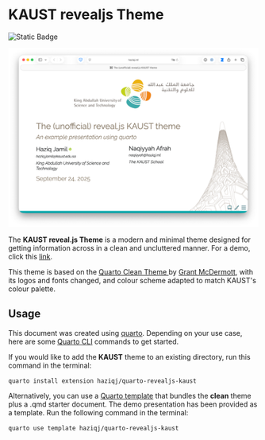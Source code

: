 # KAUST revealjs Theme

<!-- badges: start -->
![Static
Badge](https://img.shields.io/badge/yalla-saudiya-green?labelColor=EDDAAB&color=%230f6b3a)
<!-- badges: end -->

![](sample.png)

The **KAUST reveal.js Theme** is a modern and minimal theme designed for getting information across in a clean and uncluttered manner.
For a demo, click this [link](http://haziqj.ml/quarto-revealjs-kaust/).

This theme is based on the [Quarto Clean Theme ](https://github.com/grantmcdermott/quarto-revealjs-clean) by [Grant McDermott](https://grantmcdermott.com), with its logos and fonts changed, and colour scheme adapted to match KAUST's colour palette. 

## Usage

This document was created using [quarto](https://quarto.org/docs/presentations/revealjs/). 
Depending on your use case, here are some [Quarto CLI](https://quarto.org/)
commands to get started.

If you would like to add the **KAUST** theme to an existing directory, run this command in the terminal:

```bash
quarto install extension haziqj/quarto-revealjs-kaust
```

Alternatively, you can use a
[Quarto template](https://quarto.org/docs/extensions/starter-templates.html)
that bundles the **clean** theme plus a .qmd starter document. 
The demo presentation has been provided as a template.
Run the following command in the terminal:

```bash
quarto use template haziqj/quarto-revealjs-kaust
```

